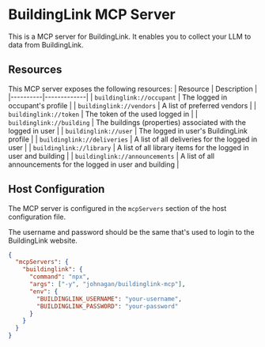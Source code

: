 # BuildingLink MCP Server

This is a MCP server for BuildingLink. It enables you to collect your LLM to data from BuildingLink.

## Resources

This MCP server exposes the following resources:
| Resource | Description |
|----------|-------------|
| `buildinglink://occupant` | The logged in occupant's profile |
| `buildinglink://vendors` | A list of preferred vendors |
| `buildinglink://token` | The token of the used logged in |
| `buildinglink://building` | The buildings (properties) associated with the logged in user |
| `buildinglink://user` | The logged in user's BuildingLink profile |
| `buildinglink://deliveries` | A list of all deliveries for the logged in user |
| `buildinglink://library` | A list of all library items for the logged in user and building |
| `buildinglink://announcements` | A list of all announcements for the logged in user and building |

## Host Configuration

The MCP server is configured in the `mcpServers` section of the host configuration file.

The username and password should be the same that's used to login to the BuildingLink website.

```json
{
  "mcpServers": {
    "buildinglink": {
      "command": "npx",
      "args": ["-y", "johnagan/buildinglink-mcp"],
      "env": {
        "BUILDINGLINK_USERNAME": "your-username",
        "BUILDINGLINK_PASSWORD": "your-password"
      }
    }
  }
}
```
